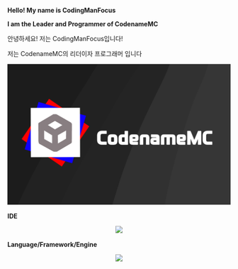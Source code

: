 **Hello! My name is CodingManFocus**

**I am the Leader and Programmer of CodenameMC**

안녕하세요! 저는 CodingManFocus입니다!

저는 CodenameMC의 리더이자 프로그래머 입니다



![](https://raw.githubusercontent.com/CodingManFocus/CodingManFocus/main/CodenameMC.png)

**IDE**

<p align="center">
  <a href="https://skillicons.dev">
        <img src="https://skillicons.dev/icons?i=idea,vscode" />
  </a>
</p>

**Language/Framework/Engine**

<p align="center">
  <a href="https://skillicons.dev">
    <img src="https://skillicons.dev/icons?i=java,python,cpp,javascript,haxeflixel,html,css,react,nodejs" />
  </a>
</p>
